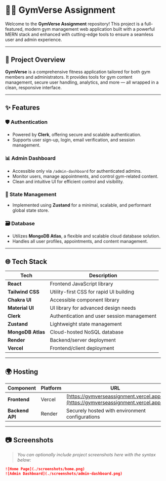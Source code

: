 # 🏋️‍♂️ GymVerse Assignment

Welcome to the **GymVerse Assignment** repository! This project is a full-featured, modern gym management web application built with a powerful MERN stack and enhanced with cutting-edge tools to ensure a seamless user and admin experience.

---

## 🚀 Project Overview

**GymVerse** is a comprehensive fitness application tailored for both gym members and administrators. It provides tools for gym content management, secure user handling, analytics, and more — all wrapped in a clean, responsive interface.

---

## ✨ Features

### 🛡️ Authentication
- Powered by **Clerk**, offering secure and scalable authentication.
- Supports user sign-up, login, email verification, and session management.

### 📊 Admin Dashboard
- Accessible only via `/admin-dashboard` for authenticated admins.
- Monitor users, manage appointments, and control gym-related content.
- Clean and intuitive UI for efficient control and visibility.

### 🧠 State Management
- Implemented using **Zustand** for a minimal, scalable, and performant global state store.

### 🗃️ Database
- Utilizes **MongoDB Atlas**, a flexible and scalable cloud database solution.
- Handles all user profiles, appointments, and content management.

---

## 🌐 Tech Stack

| Tech             | Description                               |
|------------------|-------------------------------------------|
| **React**        | Frontend JavaScript library               |
| **Tailwind CSS** | Utility-first CSS for rapid UI building  |
| **Chakra UI**    | Accessible component library              |
| **Material UI**  | UI library for advanced design needs      |
| **Clerk**        | Authentication and user session management|
| **Zustand**      | Lightweight state management              |
| **MongoDB Atlas**| Cloud-hosted NoSQL database               |
| **Render**       | Backend/server deployment                 |
| **Vercel**       | Frontend/client deployment                |

---

## 🌍 Hosting

| Component         | Platform | URL                                                   |
|------------------|----------|--------------------------------------------------------|
| **Frontend**      | Vercel   | [https://gymverseassignment.vercel.app/](https://gymverseassignment.vercel.app/) |
| **Backend API**   | Render   | Securely hosted with environment configurations       |

---

## 📷 Screenshots

> _You can optionally include project screenshots here with the syntax below:_
```md
![Home Page](./screenshots/home.png)
![Admin Dashboard](./screenshots/admin-dashboard.png)
